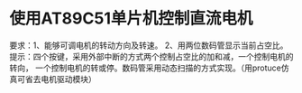 # 使用AT89C51单片机控制直流电机

要求：1、能够可调电机的转动方向及转速。
	  2、用两位数码管显示当前占空比。
提示：四个按键，采用外部中断的方式两个控制占空比的加和减，一个控制电机的转向，
      一个控制电机的转或停。数码管采用动态扫描的方式实现。（用protuce仿真可省去电机驱动模块）


